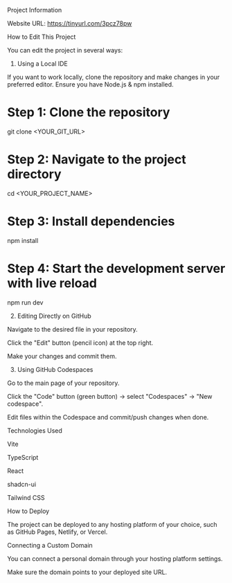 

Project Information

Website URL: https://tinyurl.com/3pcz78pw

How to Edit This Project

You can edit the project in several ways:

1. Using a Local IDE

If you want to work locally, clone the repository and make changes in your preferred editor. Ensure you have Node.js & npm installed.

# Step 1: Clone the repository
git clone <YOUR_GIT_URL>

# Step 2: Navigate to the project directory
cd <YOUR_PROJECT_NAME>

# Step 3: Install dependencies
npm install

# Step 4: Start the development server with live reload
npm run dev


2. Editing Directly on GitHub

Navigate to the desired file in your repository.

Click the "Edit" button (pencil icon) at the top right.

Make your changes and commit them.

3. Using GitHub Codespaces

Go to the main page of your repository.

Click the "Code" button (green button) → select "Codespaces" → "New codespace".

Edit files within the Codespace and commit/push changes when done.

Technologies Used

Vite

TypeScript

React

shadcn-ui

Tailwind CSS

How to Deploy

The project can be deployed to any hosting platform of your choice, such as GitHub Pages, Netlify, or Vercel.

Connecting a Custom Domain

You can connect a personal domain through your hosting platform settings.

Make sure the domain points to your deployed site URL.
